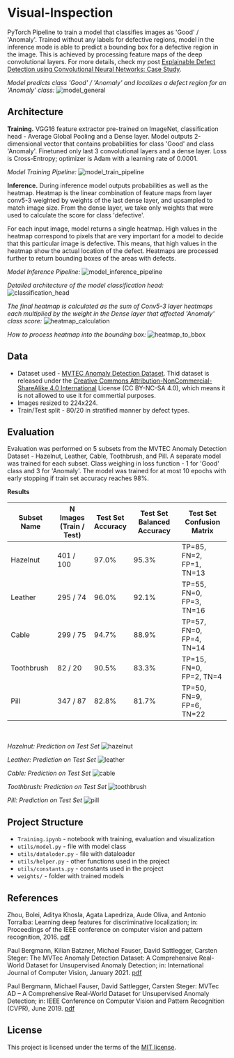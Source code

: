 # Visual-Inspection


PyTorch Pipeline to train a model that classifies images as 'Good' / 'Anomaly'. Trained without any labels for defective regions, model in the inference mode is able to predict a bounding box for a defective region in the image. This is achieved by processing feature maps of the deep convolutional layers. For more details, check my post [Explainable Defect Detection using Convolutional Neural Networks: Case Study](https://notrocketscience.blog/explainable-defect-detection-using-convolutional-neural-networks-case-study/).

*Model predicts class 'Good' / 'Anomaly' and localizes a defect region for an 'Anomaly' class:*
![model_general](docs/model_general.png)



## Architecture

**Training.**
VGG16 feature extractor pre-trained on ImageNet, classification head - Average Global Pooling and a Dense layer. Model outputs 2-dimensional vector that contains probabilities for class 'Good' and class 'Anomaly'. Finetuned only last 3 convolutional layers and a dense layer. Loss is Cross-Entropy; optimizer is Adam with a learning rate of 0.0001.


*Model Training Pipeline:*
![model_train_pipeline](docs/model_train_pipeline.png)

**Inference.**
During inference model outputs probabilities as well as the heatmap. Heatmap is the linear combination of feature maps from layer conv5-3 weighted by weights of the last dense layer, and upsampled to match image size. From the dense layer, we take only weights that were used to calculate the score for class 'defective'. 

For each input image, model returns a single heatmap. High values in the heatmap correspond to pixels that are very important for a model to decide that this particular image is defective. This means, that high values in the heatmap show the actual location of the defect. Heatmaps are processed further to return bounding boxes of the areas with defects.

*Model Inference Pipeline:*
![model_inference_pipeline](docs/model_inference_pipeline.png)

*Detailed architecture of the model classification head:*
![classification_head](docs/classification_head_detailed.png)

*The final heatmap is calculated as the sum of Conv5-3 layer heatmaps each multiplied by the weight in the Dense layer that affected 'Anomaly' class score:*
![heatmap_calculation](docs/heatmap_calculation.png)

*How to process heatmap into the bounding box:*
![heatmap_to_bbox](docs/heatmap_to_bbox.png)


## Data

 - Dataset used - [MVTEC Anomaly Detection Dataset](https://www.mvtec.com/company/research/datasets/mvtec-ad). Thid dataset is released under the [Creative Commons Attribution-NonCommercial-ShareAlike 4.0 International](https://creativecommons.org/licenses/by-nc-sa/4.0/) License (CC BY-NC-SA 4.0), which means it is not allowed to use it for commertial purposes.
 - Images resized to 224x224.
 - Train/Test split - 80/20 in stratified manner by defect types.


## Evaluation
Evaluation was performed on 5 subsets from the MVTEC Anomaly Detection Dataset - Hazelnut, Leather, Cable, Toothbrush, and Pill. A separate model was trained for each subset. Class weighing in loss function - 1 for 'Good' class and 3 for 'Anomaly'. The model was trained for at most 10 epochs with early stopping if train set accuracy reaches 98%.

**Results**


| Subset Name | N Images <br /> (Train / Test) | Test Set <br /> Accuracy | Test Set <br /> Balanced Accuracy | Test Set <br /> Confusion Matrix |
| --- | --- | --- | --- | --- |
| Hazelnut | 401 / 100 | 97.0% | 95.3% | TP=85, FN=2, <br /> FP=1, TN=13 |
| Leather | 295 / 74 | 96.0% | 92.1% | TP=55, FN=0, <br /> FP=3, TN=16 |
| Cable | 299 / 75 | 94.7% | 88.9% | TP=57, FN=0, <br /> FP=4, TN=14 |
| Toothbrush | 82 / 20 | 90.5% | 83.3% | TP=15, FN=0, <br /> FP=2, TN=4 |
| Pill | 347 / 87 | 82.8% | 81.7% | TP=50, FN=9, <br /> FP=6, TN=22 |

<br><br>
*Hazelnut: Prediction on Test Set*
![hazelnut](docs/hazelnut.png)

*Leather: Prediction on Test Set*
![leather](docs/leather.png)

*Cable: Prediction on Test Set*
![cable](docs/cable.png)

*Toothbrush: Prediction on Test Set*
![toothbrush](docs/toothbrush.png)

*Pill: Prediction on Test Set*
![pill](docs/pill.png)


## Project Structure

- ```Training.ipynb``` - notebook with training, evaluation and visualization
- ```utils/model.py``` - file with model class 
- ```utils/dataloder.py``` - file with dataloader
- ```utils/helper.py``` - other functions used in the project
- ```utils/constants.py``` - constants used in the project
- ```weights/``` - folder with trained models


## References

Zhou, Bolei, Aditya Khosla, Agata Lapedriza, Aude Oliva, and Antonio Torralba: Learning deep features for discriminative localization; in: Proceedings of the IEEE conference on computer vision and pattern recognition, 2016. [pdf](https://arxiv.org/pdf/1512.04150.pdf)

Paul Bergmann, Kilian Batzner, Michael Fauser, David Sattlegger, Carsten Steger: The MVTec Anomaly Detection Dataset: A Comprehensive Real-World Dataset for Unsupervised Anomaly Detection; in: International Journal of Computer Vision, January 2021. [pdf](https://link.springer.com/content/pdf/10.1007/s11263-020-01400-4.pdf)

Paul Bergmann, Michael Fauser, David Sattlegger, Carsten Steger: MVTec AD – A Comprehensive Real-World Dataset for Unsupervised Anomaly Detection;
in: IEEE Conference on Computer Vision and Pattern Recognition (CVPR), June 2019. [pdf](https://www.mvtec.com/fileadmin/Redaktion/mvtec.com/company/research/datasets/mvtec_ad.pdf)


## License
This project is licensed under the terms of the [MIT license](https://choosealicense.com/licenses/mit/).

